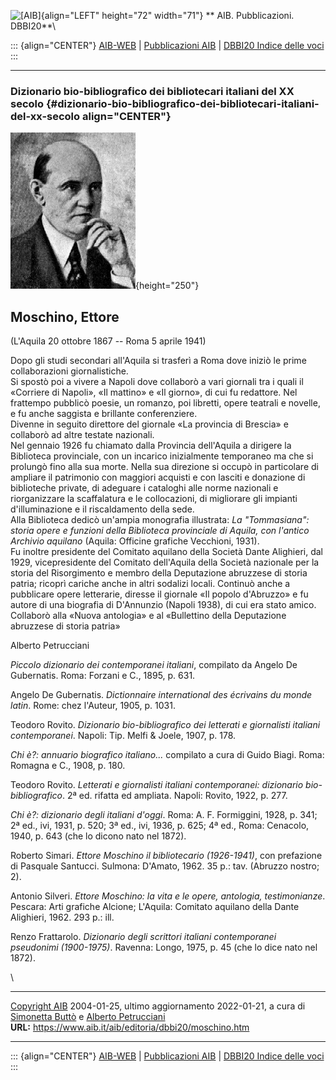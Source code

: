 ![\[AIB\]](/aib/wi/aibv72.gif){align="LEFT" height="72" width="71"}
** AIB. Pubblicazioni. DBBI20**\

::: {align="CENTER"}
[AIB-WEB](/) \| [Pubblicazioni AIB](/pubblicazioni/) \| [DBBI20 Indice
delle voci](dbbi20.htm)
:::

------------------------------------------------------------------------

### Dizionario bio-bibliografico dei bibliotecari italiani del XX secolo {#dizionario-bio-bibliografico-dei-bibliotecari-italiani-del-xx-secolo align="CENTER"}

![\[Ritratto\]](moschino.gif){height="250"}

## Moschino, Ettore

(L\'Aquila 20 ottobre 1867 -- Roma 5 aprile 1941)

Dopo gli studi secondari all\'Aquila si trasferì a Roma dove iniziò le
prime collaborazioni giornalistiche.\
Si spostò poi a vivere a Napoli dove collaborò a vari giornali tra i
quali il «Corriere di Napoli», «Il mattino» e «Il giorno», di cui fu
redattore. Nel frattempo pubblicò poesie, un romanzo, poi libretti,
opere teatrali e novelle, e fu anche saggista e brillante
conferenziere.\
Divenne in seguito direttore del giornale «La provincia di Brescia» e
collaborò ad altre testate nazionali.\
Nel gennaio 1926 fu chiamato dalla Provincia dell\'Aquila a dirigere la
Biblioteca provinciale, con un incarico inizialmente temporaneo ma che
si prolungò fino alla sua morte. Nella sua direzione si occupò in
particolare di ampliare il patrimonio con maggiori acquisti e con
lasciti e donazione di biblioteche private, di adeguare i cataloghi alle
norme nazionali e riorganizzare la scaffalatura e le collocazioni, di
migliorare gli impianti d\'illuminazione e il riscaldamento della sede.\
Alla Biblioteca dedicò un\'ampia monografia illustrata: *La
\"Tommasiana\": storia opere e funzioni della Biblioteca provinciale di
Aquila, con l\'antico Archivio aquilano* (Aquila: Officine grafiche
Vecchioni, 1931).\
Fu inoltre presidente del Comitato aquilano della Società Dante
Alighieri, dal 1929, vicepresidente del Comitato dell\'Aquila della
Società nazionale per la storia del Risorgimento e membro della
Deputazione abruzzese di storia patria; ricoprì cariche anche in altri
sodalizi locali. Continuò anche a pubblicare opere letterarie, diresse
il giornale «Il popolo d\'Abruzzo» e fu autore di una biografia di
D\'Annunzio (Napoli 1938), di cui era stato amico. Collaborò alla «Nuova
antologia» e al «Bullettino della Deputazione abruzzese di storia
patria»

Alberto Petrucciani

*Piccolo dizionario dei contemporanei italiani*, compilato da Angelo De
Gubernatis. Roma: Forzani e C., 1895, p. 631.

Angelo De Gubernatis. *Dictionnaire international des écrivains du monde
latin*. Rome: chez l\'Auteur, 1905, p. 1031.

Teodoro Rovito. *Dizionario bio-bibliografico dei letterati e
giornalisti italiani contemporanei*. Napoli: Tip. Melfi & Joele, 1907,
p. 178.

*Chi è?: annuario biografico italiano\...* compilato a cura di Guido
Biagi. Roma: Romagna e C., 1908, p. 180.

Teodoro Rovito. *Letterati e giornalisti italiani contemporanei:
dizionario bio-bibliografico*. 2ª ed. rifatta ed ampliata. Napoli:
Rovito, 1922, p. 277.

*Chi è?: dizionario degli italiani d\'oggi*. Roma: A. F. Formiggini,
1928, p. 341; 2ª ed., ivi, 1931, p. 520; 3ª ed., ivi, 1936, p. 625; 4ª
ed., Roma: Cenacolo, 1940, p. 643 (che lo dicono nato nel 1872).

Roberto Simari. *Ettore Moschino il bibliotecario (1926-1941)*, con
prefazione di Pasquale Santucci. Sulmona: D\'Amato, 1962. 35 p.: tav.
(Abruzzo nostro; 2).

Antonio Silveri. *Ettore Moschino: la vita e le opere, antologia,
testimonianze*. Pescara: Arti grafiche Alcione; L\'Aquila: Comitato
aquilano della Dante Alighieri, 1962. 293 p.: ill.

Renzo Frattarolo. *Dizionario degli scrittori italiani contemporanei
pseudonimi (1900-1975)*. Ravenna: Longo, 1975, p. 45 (che lo dice nato
nel 1872).

\

------------------------------------------------------------------------

[Copyright AIB](/su-questo-sito/dichiarazione-di-copyright-aib-web/)
2004-01-25, ultimo aggiornamento 2022-01-21, a cura di [Simonetta
Buttò](/aib/redazione3.htm) e [Alberto
Petrucciani](/su-questo-sito/redazione-aib-web/)\
**URL:** https://www.aib.it/aib/editoria/dbbi20/moschino.htm

------------------------------------------------------------------------

::: {align="CENTER"}
[AIB-WEB](/) \| [Pubblicazioni AIB](/pubblicazioni/) \| [DBBI20 Indice
delle voci](dbbi20.htm)
:::
